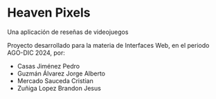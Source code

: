 # Heaven Pixels

Una aplicación de reseñas de videojuegos

Proyecto desarrollado para la materia de Interfaces Web, en el periodo AGO-DIC 2024, por:
- Casas Jiménez Pedro
- Guzmán Álvarez Jorge Alberto
- Mercado Sauceda Cristian
- Zuñiga Lopez Brandon Jesus


